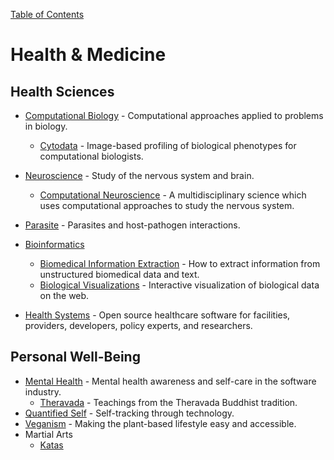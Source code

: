 [Table of Contents](../readme.md)

# Health & Medicine

## Health Sciences
- [Computational Biology](https://github.com/inoue0426/awesome-computational-biology#readme) - Computational approaches applied to problems in biology.
	- [Cytodata](https://github.com/cytodata/awesome-cytodata#readme) - Image-based profiling of biological phenotypes for computational biologists.
- [Neuroscience](https://github.com/analyticalmonk/awesome-neuroscience#readme) - Study of the nervous system and brain.
	- [Computational Neuroscience](https://github.com/eselkin/awesome-computational-neuroscience#readme) - A multidisciplinary science which uses computational approaches to study the nervous system.
- [Parasite](https://github.com/ecohealthalliance/awesome-parasite#readme) - Parasites and host-pathogen interactions.
- [Bioinformatics](https://github.com/danielecook/Awesome-Bioinformatics#readme)
	- [Biomedical Information Extraction](https://github.com/caufieldjh/awesome-bioie#readme) - How to extract information from unstructured biomedical data and text.
	- [Biological Visualizations](https://github.com/keller-mark/awesome-biological-visualizations#readme) - Interactive visualization of biological data on the web.

- [Health Systems](https://github.com/kakoni/awesome-healthcare#readme) - Open source healthcare software for facilities, providers, developers, policy experts, and researchers.

## Personal Well-Being
- [Mental Health](https://github.com/dreamingechoes/awesome-mental-health#readme) - Mental health awareness and self-care in the software industry.
	- [Theravada](https://github.com/johnjago/awesome-theravada#readme) - Teachings from the Theravada Buddhist tradition.
- [Quantified Self](https://github.com/woop/awesome-quantified-self#readme) - Self-tracking through technology.
- [Veganism](https://github.com/sdassow/awesome-veganism#readme) - Making the plant-based lifestyle easy and accessible.
- Martial Arts
	- [Katas](https://github.com/gamontal/awesome-katas#readme)
